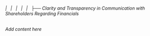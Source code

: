 ###### |   |   |   |   |   ├── Clarity and Transparency in Communication with Shareholders Regarding Financials

*Add content here*